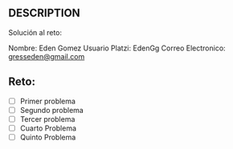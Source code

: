 ## DESCRIPTION

Solución al reto:

Nombre: Eden Gomez
Usuario Platzi: EdenGg
Correo Electronico: gresseden@gmail.com

## Reto:

- [ ] Primer problema
- [ ] Segundo problema
- [ ] Tercer problema
- [ ] Cuarto Problema
- [ ] Quinto Problema
